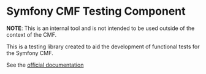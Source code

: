 # Symfony CMF Testing Component

**NOTE**: This is an internal tool and is not intended to be used outside of
the context of the CMF.

This is a testing library created to aid the development of functional tests
for the Symfony CMF.

See the [official documentation](http://symfony.com/doc/master/cmf/components/testing.html)

